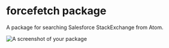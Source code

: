 # forcefetch package

A package for searching Salesforce StackExchange from Atom.

![A screenshot of your package](http://imgur.com/3ZozHy6)
